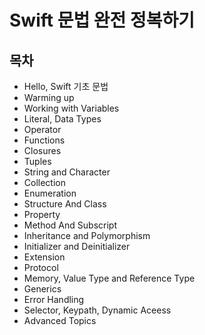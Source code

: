 # Swift 문법 완전 정복하기

## 목차

- Hello, Swift 기초 문법
- Warming up
- Working with Variables
- Literal, Data Types
- Operator
- Functions
- Closures
- Tuples
- String and Character
- Collection
- Enumeration
- Structure And Class
- Property
- Method And Subscript
- Inheritance and Polymorphism
- Initializer and Deinitializer
- Extension
- Protocol
- Memory, Value Type and Reference Type
- Generics
- Error Handling
- Selector, Keypath, Dynamic Aceess
- Advanced Topics